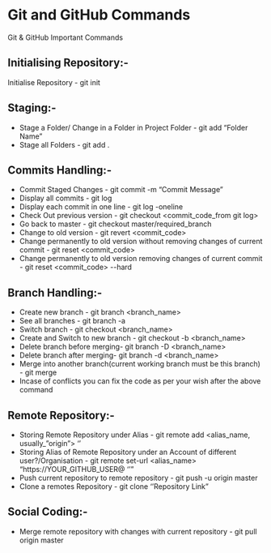 # Git and GitHub Commands
Git & GitHub
Important Commands

## Initialising Repository:- 
Initialise Repository - git init

## Staging:- 
* Stage a Folder/ Change in a Folder in Project Folder - git add “Folder Name”
* Stage all Folders - git add .

## Commits Handling:-
* Commit Staged Changes - git commit -m “Commit Message”
* Display all commits - git log
* Display each commit in one line - git log -oneline
* Check Out previous version - git checkout <commit_code_from git log> 
* Go back to master - git checkout master/required_branch
* Change to old version - git revert <commit_code>
* Change permanently to old version without removing changes of current commit - git reset <commit_code>
* Change permanently to old version removing changes of current commit - git reset <commit_code> --hard

## Branch Handling:-
* Create new branch - git branch <branch_name>
* See all branches - git branch -a
* Switch branch - git checkout <branch_name> 
* Create and Switch to new branch - git checkout -b <branch_name>
* Delete branch before merging- git branch -D <branch_name>
* Delete branch after merging- git branch -d <branch_name>
* Merge into another branch(current working branch must be this branch) - git merge <branch to be merged>
* Incase of conflicts you can fix the code as per your wish after the above command

## Remote Repository:- 
* Storing Remote Repository under Alias - git remote add <alias_name, usually_”origin”> ‘<Repository Link>’
* Storing Alias of Remote Repository under an Account of different user?/Organisation -  git remote set-url <alias_name> “https://YOUR_GITHUB_USER@ ‘<Repository Link>’”
* Push current repository to remote repository - git push -u origin master
* Clone a remotes Repository - git clone ‘’Repository Link”

## Social Coding:-
* Merge remote repository with changes with current repository - git pull origin master
